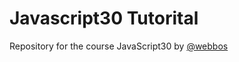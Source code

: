 # Javascript30 Tutorital

Repository for the course JavaScript30 by [@webbos](https://twitter.com/wesbos)